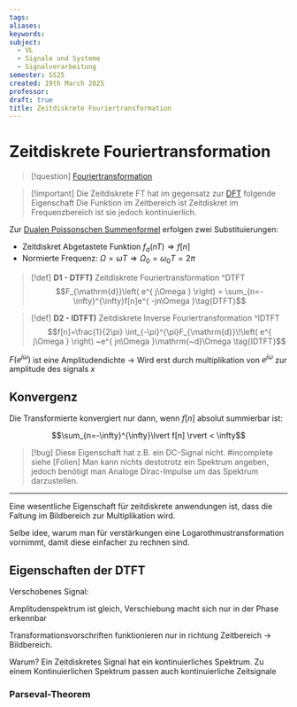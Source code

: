 ```yaml
---
tags: 
aliases: 
keywords: 
subject:
  - VL
  - Signale und Systeme
  - Signalverarbeitung
semester: SS25
created: 19th March 2025
professor: 
draft: true
title: Zeitdiskrete Fouriertransformation
---
```

 

# Zeitdiskrete Fouriertransformation

> [!question]  [Fouriertransformation](Fouriertransformation.md)

> [!important] Die Zeitdiskrete FT hat im gegensatz zur [DFT](DFT.md) folgende Eigenschaft
> Die Funktion im Zeitbereich ist Zeitdiskret im Frequenzbereich ist sie jedoch kontinuierlich.

Zur [Dualen Poissonschen Summenformel](Poissonsche%20Summenformel.md#^POIS2) erfolgen zwei Substituierungen:
- Zeitdiskret Abgetastete Funktion $f_{a}(nT) \Rightarrow f[n]$
- Normierte Frequenz: $\Omega=\omega T \Rightarrow \Omega_{0}=\omega_{0}T=2\pi$

> [!def] **D1 - DTFT)** Zeitdiskrete Fouriertransformation ^DTFT
> $$F_{\mathrm{d}}\left( e^{ j\Omega } \right) = \sum_{n=-\infty}^{\infty}f[n]e^{ -jn\Omega }\tag{DTFT}$$ 

> [!def] **D2 - IDTFT)** Zeitdiskrete Inverse Fouriertransformation ^IDTFT
> $$f[n]=\frac{1}{2\pi} \int_{-\pi}^{\pi}F_{\mathrm{d}}\!\left( e^{ j\Omega } \right) ~e^{ jn\Omega }\mathrm{~d}\Omega \tag{IDTFT}$$

$F(e^{ j\omega })$ ist eine Amplitudendichte -> Wird erst durch multiplikation von $e^{ j\omega }$ zur amplitude des signals $x$

## Konvergenz

Die Transformierte konvergiert nur dann, wenn $f[n]$ absolut summierbar ist:

$$\sum_{n=-\infty}^{\infty}\lvert f[n] \rvert < \infty$$

> [!bug] Diese Eigenschaft hat z.B. ein DC-Signal nicht. #incomplete siehe [Folien]
> Man kann nichts destotrotz ein Spektrum angeben, jedoch benötigt man Analoge Dirac-Impulse um das Spektrum darzustellen.

---

Eine wesentliche Eigenschaft für zeitdiskrete anwendungen ist, dass die Faltung im Bildbereich zur Multiplikation wird. 


Selbe idee, warum man für verstärkungen eine Logarothmustransformation vornimmt, damit diese einfacher zu rechnen sind. 

## Eigenschaften der DTFT

Verschobenes Signal:

Amplitudenspektrum ist gleich, Verschiebung macht sich nur in der Phase erkennbar

Transformationsvorschriften funktionieren nur in richtung Zeitbereich -> Bildbereich.

Warum? Ein Zeitdiskretes Signal hat ein kontinuierliches Spektrum. Zu einem Kontinuierlichen Spektrum passen auch kontinuierliche Zeitsignale

### Parseval-Theorem